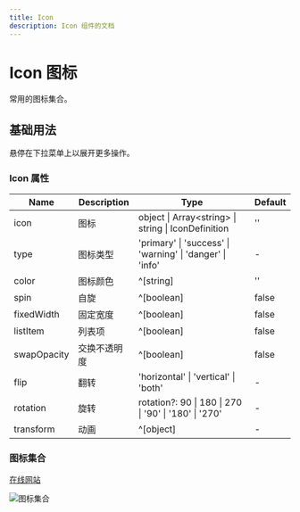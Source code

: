 ```yaml
---
title: Icon
description: Icon 组件的文档
---
```


# Icon 图标

常用的图标集合。

## 基础用法

悬停在下拉菜单上以展开更多操作。

<preview path="../demo/Icon/Basic.vue" title="基础用法" description="Icon 组件的基础用法"></preview>

### Icon 属性

| Name        | Description  | Type                                                      | Default |
| ----------- | ------------ | --------------------------------------------------------- | ------- |
| icon        | 图标         | object \| Array\<string\> \| string \| IconDefinition     | ''      |
| type        | 图标类型     | 'primary' \| 'success' \| 'warning' \| 'danger' \| 'info' | -       |
| color       | 图标颜色     | ^[string]                                                 | ''      |
| spin        | 自旋         | ^[boolean]                                                | false   |
| fixedWidth  | 固定宽度     | ^[boolean]                                                | false   |
| listItem    | 列表项       | ^[boolean]                                                | false   |
| swapOpacity | 交换不透明度 | ^[boolean]                                                | false   |
| flip        | 翻转         | 'horizontal' \| 'vertical' \| 'both'                      | -       |
| rotation    | 旋转         | rotation?: 90 \| 180 \| 270 \| '90' \| '180' \| '270'     | -       |
| transform   | 动画         | ^[object]                                                 | -       |

### 图标集合

[在线网站](https://fontawesome.com/search?o=r&m=free)

![图标集合](https://p.ipic.vip/eepjyq.png)
